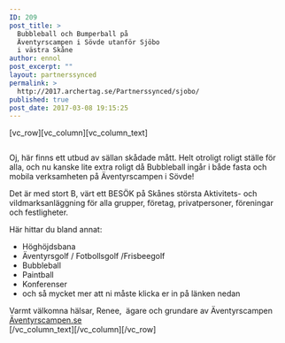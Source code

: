 ```yaml
---
ID: 209
post_title: >
  Bubbleball och Bumperball på
  Äventyrscampen i Sövde utanför Sjöbo
  i västra Skåne
author: ennol
post_excerpt: ""
layout: partnerssynced
permalink: >
  http://2017.archertag.se/Partnerssynced/sjobo/
published: true
post_date: 2017-03-08 19:15:25
---
```

[vc_row][vc_column][vc_column_text]
<div id="block_container_94716032" class="block_container presentation_image_block">
<div id="block_94716032">
<div class="h24_normal_text">
<div class="h24_image_block_align h24_image_block_align_left h24_image_block_radius_medium "><img id="block_img_94716032" class="presentation_image_block_image" title="" src="http://dst15js82dk7j.cloudfront.net/183390/56026851-EQMAr.jpg" alt="" /></div>
</div>
</div>
</div>
<div id="block_container_94716028" class="block_container standard_text_block text_block">
<div id="block_94716028">
<div id="block_94716028_text_content" class="text_content">

Oj, här finns ett utbud av sällan skådade mått. Helt otroligt roligt ställe för alla, och nu kanske lite extra roligt då Bubbleball ingår i både fasta och mobila verksamheten på Äventyrscampen i Sövde!

Det är med stort B, värt ett BESÖK på Skånes största Aktivitets- och vildmarksanläggning för alla grupper, företag, privatpersoner, föreningar och festligheter.

Här hittar du bland annat:
<ul>
 	<li>Höghöjdsbana</li>
 	<li>Äventyrsgolf / Fotbollsgolf /Frisbeegolf</li>
 	<li>Bubbleball</li>
 	<li>Paintball</li>
 	<li>Konferenser</li>
 	<li>och så mycket mer att ni måste klicka er in på länken nedan</li>
</ul>
Varmt välkomna hälsar,
Renee,  ägare och grundare av Äventyrscampen
<a href="http://www.aventyrscampen.se/" target="_blank" rel="noopener">Äventyrscampen.se</a>

</div>
</div>
</div>
[/vc_column_text][/vc_column][/vc_row]